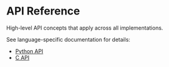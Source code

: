 # API Reference

High-level API concepts that apply across all implementations.

See language-specific documentation for details:
- [Python API](./implementations/python.md)
- [C API](./implementations/c.md)
